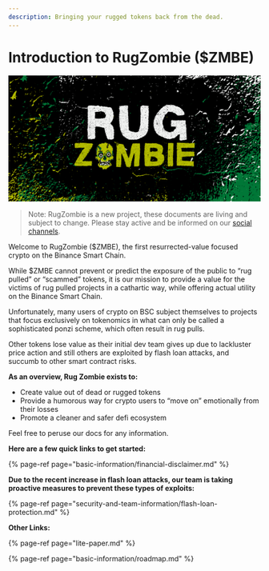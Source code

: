 ```yaml
---
description: Bringing your rugged tokens back from the dead.
---
```


# Introduction to RugZombie \($ZMBE\)

![Welcome to RugZombie](.gitbook/assets/6%20%281%29.png)

> Note: RugZombie is a new project, these documents are living and subject to change. Please stay active and be informed on our [social channels](other-links/socials.md).

Welcome to RugZombie \($ZMBE\), the first resurrected-value focused crypto on the Binance Smart Chain. 

While $ZMBE cannot prevent or predict the exposure of the public to “rug pulled” or “scammed” tokens, it is our mission to provide a value for the victims of rug pulled projects in a cathartic way, while offering actual utility on the Binance Smart Chain. 

Unfortunately, many users of crypto on BSC subject themselves to projects that focus exclusively on tokenomics in what can only be called a sophisticated ponzi scheme, which often result in rug pulls. 

Other tokens lose value as their initial dev team gives up due to lackluster price action and still others are exploited by flash loan attacks, and succumb to other smart contract risks.  

**As an overview, Rug Zombie exists to:**

* Create value out of dead or rugged tokens
* Provide a humorous way for crypto users to “move on” emotionally from their losses
* Promote a cleaner and safer defi ecosystem

Feel free to peruse our docs for any information.

**Here are a few quick links to get started:**

{% page-ref page="basic-information/financial-disclaimer.md" %}

**Due to the recent increase in flash loan attacks, our team is taking proactive measures to prevent these types of exploits:**

{% page-ref page="security-and-team-information/flash-loan-protection.md" %}

**Other Links:**

{% page-ref page="lite-paper.md" %}

{% page-ref page="basic-information/roadmap.md" %}



